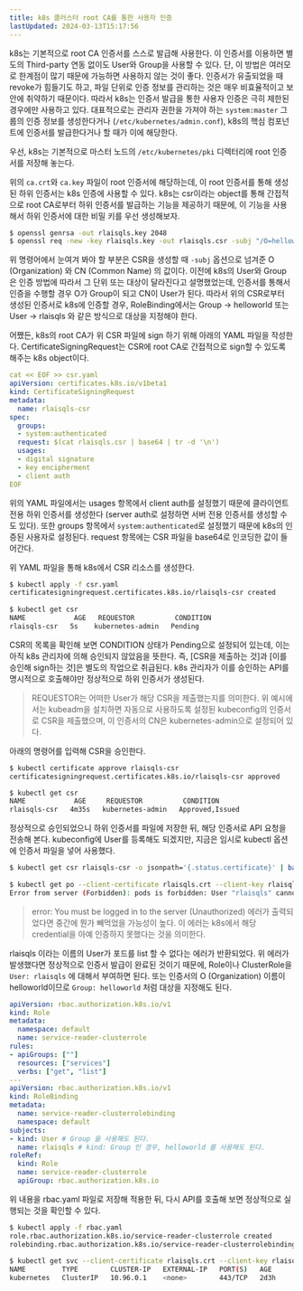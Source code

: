 ```yaml
---
title: k8s 클러스터 root CA를 통한 사용자 인증
lastUpdated: 2024-03-13T15:17:56
---
```


k8s는 기본적으로 root CA 인증서를 스스로 발급해 사용한다. 이 인증서를 이용하면 별도의 Third-party 연동 없이도 User와 Group을 사용할 수 있다. 단, 이 방법은 여러모로 한계점이 많기 때문에 가능하면 사용하지 않는 것이 좋다. 인증서가 유출되었을 때 revoke가 힘들기도 하고, 파일 단위로 인증 정보를 관리하는 것은 매우 비효율적이고 보안에 취약하기 때문이다. 따라서 k8s는 인증서 발급을 통한 사용자 인증은 극히 제한된 경우에만 사용하고 있다. 대표적으로는 관리자 권한을 가져야 하는 `system:master` 그룹의 인증 정보를 생성한다거나 (`/etc/kubernetes/admin.conf`), k8s의 핵심 컴포넌트에 인증서를 발급한다거나 할 때가 이에 해당한다. 

우선, k8s는 기본적으로 마스터 노드의 `/etc/kubernetes/pki` 디렉터리에 root 인증서를 저장해 놓는다. 

위의 `ca.crt`와 `ca.key` 파일이 root 인증서에 해당하는데, 이 root 인증서를 통해 생성된 하위 인증서는 k8s 인증에 사용할 수 있다. k8s는 csr이라는 object를 통해 간접적으로 root CA로부터 하위 인증서를 발급하는 기능을 제공하기 때문에, 이 기능을 사용해서 하위 인증서에 대한 비밀 키를 우선 생성해보자.

```bash
$ openssl genrsa -out rlaisqls.key 2048 
$ openssl req -new -key rlaisqls.key -out rlaisqls.csr -subj "/O=helloworld/CN=rlaisqls"
```

위 명령어에서 눈여겨 봐야 할 부분은 CSR을 생성할 때 `-subj` 옵션으로 넘겨준 O (Organization) 와 CN (Common Name) 의 값이다. 이전에 k8s의 User와 Group은 인증 방법에 따라서 그 단위 또는 대상이 달라진다고 설명했었는데, 인증서를 통해서 인증을 수행할 경우 O가 Group이 되고 CN이 User가 된다. 따라서 위의 CSR로부터 생성된 인증서로 k8s에 인증할 경우, RoleBinding에서는 Group -> helloworld 또는 User -> rlaisqls 와 같은 방식으로 대상을 지정해야 한다.

어쨌든, k8s의 root CA가 위 CSR 파일에 sign 하기 위해 아래의 YAML 파일을 작성한다. CertificateSigningRequest는 CSR에 root CA로 간접적으로 sign할 수 있도록 해주는 k8s object이다. 

```yaml
cat << EOF >> csr.yaml
apiVersion: certificates.k8s.io/v1beta1
kind: CertificateSigningRequest
metadata:
  name: rlaisqls-csr
spec:
  groups:
  - system:authenticated
  request: $(cat rlaisqls.csr | base64 | tr -d '\n')
  usages:
  - digital signature
  - key encipherment
  - client auth
EOF
```

위의 YAML 파일에서는 usages 항목에서 client auth를 설정했기 때문에 클라이언트 전용 하위 인증서를 생성한다 (server auth로 설정하면 서버 전용 인증서를 생성할 수도 있다). 또한 groups 항목에서 `system:authenticated`로 설정했기 때문에 k8s의 인증된 사용자로 설정된다. request 항목에는 CSR 파일을 base64로 인코딩한 값이 들어간다.

위 YAML 파일을 통해 k8s에서 CSR 리소스를 생성한다.

```bash
$ kubectl apply -f csr.yaml
certificatesigningrequest.certificates.k8s.io/rlaisqls-csr created
 
$ kubectl get csr
NAME            AGE   REQUESTOR          CONDITION
rlaisqls-csr   5s    kubernetes-admin   Pending
```
CSR의 목록을 확인해 보면 CONDITION 상태가 Pending으로 설정되어 있는데, 이는 아직 k8s 관리자에 의해 승인되지 않았음을 뜻한다. 즉, [CSR을 제출하는 것]과 [이를 승인해 sign하는 것]은 별도의 작업으로 취급된다. k8s 관리자가 이를 승인하는 API를 명시적으로 호출해야만 정상적으로 하위 인증서가 생성된다.

> REQUESTOR는 어떠한 User가 해당 CSR을 제출했는지를 의미한다. 위 예시에서는 kubeadm을 설치하면 자동으로 사용하도록 설정된 kubeconfig의 인증서로 CSR을 제출했으며, 이 인증서의 CN은 kubernetes-admin으로 설정되어 있다.

아래의 명령어를 입력해 CSR을 승인한다.

```bash
$ kubectl certificate approve rlaisqls-csr
certificatesigningrequest.certificates.k8s.io/rlaisqls-csr approved

$ kubectl get csr
NAME            AGE     REQUESTOR          CONDITION
rlaisqls-csr   4m35s   kubernetes-admin   Approved,Issued
```

정상적으로 승인되었으니 하위 인증서를 파일에 저장한 뒤, 해당 인증서로 API 요청을 전송해 본다. kubeconfig에 User를 등록해도 되겠지만, 지금은 임시로 kubectl 옵션에 인증서 파일을 넣어 사용했다.

```bash
$ kubectl get csr rlaisqls-csr -o jsonpath='{.status.certificate}' | base64 -D > rlaisqls.crt
 
$ kubectl get po --client-certificate rlaisqls.crt --client-key rlaisqls.key
Error from server (Forbidden): pods is forbidden: User "rlaisqls" cannot list resource "pods" in API group "" in the namespace "default"
```

> error: You must be logged in to the server (Unauthorized) 에러가 출력되었다면 중간에 뭔가 빼먹었을 가능성이 높다. 이 에러는 k8s에서 해당 credential을 아예 인증하지 못했다는 것을 의미한다.

rlaisqls 이라는 이름의 User가 포드를 list 할 수 없다는 에러가 반환되었다. 위 에러가 발생했다면 정상적으로 인증서 발급이 완료된 것이기 때문에, Role이나 ClusterRole을 `User: rlaisqls` 에 대해서 부여하면 된다. 또는 인증서의 O (Organization) 이름이 helloworld이므로 `Group: helloworld` 처럼 대상을 지정해도 된다.

```yaml
apiVersion: rbac.authorization.k8s.io/v1
kind: Role
metadata:
  namespace: default
  name: service-reader-clusterrole
rules:
- apiGroups: [""]
  resources: ["services"]
  verbs: ["get", "list"]
---
apiVersion: rbac.authorization.k8s.io/v1
kind: RoleBinding
metadata:
  name: service-reader-clusterrolebinding
  namespace: default
subjects:
- kind: User # Group 을 사용해도 된다.
  name: rlaisqls # kind: Group 인 경우, helloworld 를 사용해도 된다.
roleRef:
  kind: Role
  name: service-reader-clusterrole
  apiGroup: rbac.authorization.k8s.io
```

위 내용을 rbac.yaml 파일로 저장해 적용한 뒤, 다시 API를 호출해 보면 정상적으로 실행되는 것을 확인할 수 있다.

```bash
$ kubectl apply -f rbac.yaml
role.rbac.authorization.k8s.io/service-reader-clusterrole created
rolebinding.rbac.authorization.k8s.io/service-reader-clusterrolebinding created
 
$ kubectl get svc --client-certificate rlaisqls.crt --client-key rlaisqls.key
NAME         TYPE        CLUSTER-IP   EXTERNAL-IP   PORT(S)   AGE
kubernetes   ClusterIP   10.96.0.1    <none>        443/TCP   2d3h
```